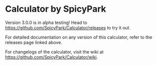 # Calculator by SpicyPark
Version 3.0.0 is in alpha testing! Head to https://github.com/SpicyPark/Calculator/releases to try it out.

For detailed documentation on any version of this calculator, refer to the releases page linked above.

For changelogs of the calculator, visit the wiki at https://github.com/SpicyPark/Calculator/wiki.
